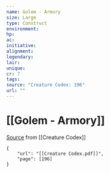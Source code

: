 ```yaml
---
name: Golem - Armory
size: Large
type: Construct
environment: 
hp: 
ac: 
initiative: 
alignment: 
legendary: 
lair: 
unique: 
cr: 7
tags: 
source: "Creature Codex: 196"
url: ""
---
```

# [[Golem - Armory]]

[Source](zotero://open-pdf/library/items/NTNKJRHG?page=196) from [[Creature Codex]]

```pdf
{
	"url": "[[Creature Codex.pdf]]",
	"page": [196]
}
```

